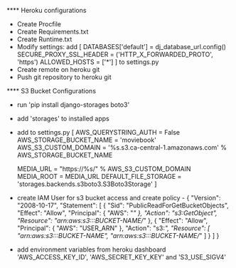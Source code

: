 **** Heroku configurations
+ Create Procfile
+ Create Requirements.txt
+ Create Runtime.txt
+ Modify settings: add [
    DATABASES['default'] = dj_database_url.config()
    SECURE_PROXY_SSL_HEADER = ('HTTP_X_FORWARDED_PROTO', 'https')
    ALLOWED_HOSTS = ['*']
] to settings.py
+ Create remote on heroku git
+ Push git repository to heroku git

**** S3 Bucket Configurations
+ run 'pip install django-storages boto3'
+ add 'storages' to installed apps
+ add to settings.py [
    AWS_QUERYSTRING_AUTH = False
    AWS_STORAGE_BUCKET_NAME = 'moviebook'
    AWS_S3_CUSTOM_DOMAIN = '%s.s3.ca-central-1.amazonaws.com' % AWS_STORAGE_BUCKET_NAME

    MEDIA_URL = "https://%s/" % AWS_S3_CUSTOM_DOMAIN
    MEDIA_ROOT = MEDIA_URL
    DEFAULT_FILE_STORAGE = 'storages.backends.s3boto3.S3Boto3Storage'
]
+ create IAM User for s3 bucket access and create policy -
{
    "Version": "2008-10-17",
    "Statement": [
        {
            "Sid": "PublicReadForGetBucketObjects",
            "Effect": "Allow",
            "Principal": {
                "AWS": "*"
            },
            "Action": "s3:GetObject",
            "Resource": "arn:aws:s3:::BUCKET-NAME/*"
        },
        {
            "Effect": "Allow",
            "Principal": {
                "AWS": "USER_ARN"
            },
            "Action": "s3:*",
            "Resource": [
                "arn:aws:s3:::BUCKET-NAME",
                "arn:aws:s3:::BUCKET-NAME/*"
            ]
        }
    ]
}
+ add environment variables from heroku dashboard 'AWS_ACCESS_KEY_ID', 'AWS_SECRET_KEY_KEY' and 'S3_USE_SIGV4'